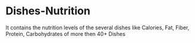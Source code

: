 # Dishes-Nutrition
It contains the nutrition levels of the several dishes like Calories, Fat, Fiber, Protein, Carbohydrates of more then 40+ Dishes
